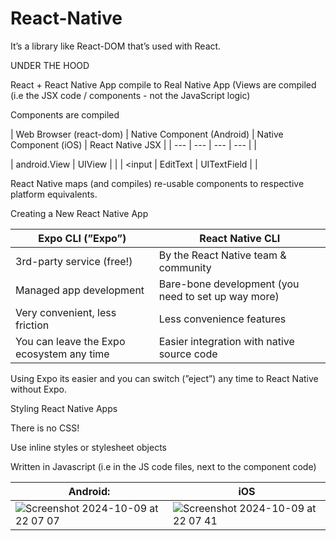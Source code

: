 # React-Native

It’s a library like React-DOM that’s used with React.

UNDER THE HOOD

React + React Native App compile to Real Native App (Views are compiled (i.e the JSX code / components - not the JavaScript logic)

Components are compiled

| Web Browser
(react-dom) | Native Component
(Android) | Native Component
(iOS) | React Native JSX |
| --- | --- | --- | --- |
| <div> | android.View | UIView | <View> |
| <input | EditText | UITextField | <TextInput> |

React Native maps (and compiles) re-usable components to respective platform equivalents.

Creating a New React Native App

| Expo CLI (”Expo”) | React Native CLI |
| --- | --- |
| 3rd-party service (free!) | By the React Native team & community |
| Managed app development | Bare-bone development (you need to set up way more) |
| Very convenient, less friction | Less convenience features |
| You can leave the Expo ecosystem any time | Easier integration with native source code |

Using Expo its easier and you can switch (”eject”) any time to React Native without Expo.

Styling React Native Apps

There is no CSS!

Use inline styles or stylesheet objects

Written in Javascript (i.e in the JS code files, next to the component code)

| Android: | iOS |
| --- | --- |
| ![Screenshot 2024-10-09 at 22 07 07](https://github.com/user-attachments/assets/708e529c-61cf-40e6-8f03-6e5d432f4d5b) | ![Screenshot 2024-10-09 at 22 07 41](https://github.com/user-attachments/assets/15982ce8-0725-47b6-9b51-53d7e2796860) |

